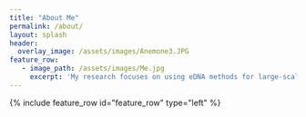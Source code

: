 ```yaml
---
title: "About Me"
permalink: /about/
layout: splash
header:
  overlay_image: /assets/images/Anemone3.JPG
feature_row:
   - image_path: /assets/images/Me.jpg
     excerpt: 'My research focuses on using eDNA methods for large-scale community genetic studies. I recieved my B.S. in Marine Biology and minor in Environmental Systems and Societies from the University of California, Los Angeles in 2018. In undergrad, I worked as a lab assistant in the Barber Lab and completed my senior honor's thesis focusing on the persistence of environmental DNA (eDNA) in a marine ecosystem. After undergrad I interned as an Oregon Sea Grant Scholar with the Oregon Department of Fish and Wildlife Marine Reserves. There I studied the recovery from sea star wasting disease in the intertidal. Then I worked as a lab technician in the Carlon Lab at Bowdion College in charge of parrotfish gut content analysis using eDNA techniques. Currently, I am a PhD candidate in the zoology program at the University of Hawaii at Manoa in the Marko Lab. I study connectivity across the North Central Pacific using multiple techniques such as eDNA and oceanographic larval dispersal models.'  
---
```

{% include feature_row id="feature_row" type="left" %}


